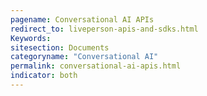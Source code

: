 ```yaml
---
pagename: Conversational AI APIs
redirect_to: liveperson-apis-and-sdks.html
Keywords:
sitesection: Documents
categoryname: "Conversational AI"
permalink: conversational-ai-apis.html
indicator: both
---
```


